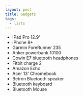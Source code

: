 ```yaml
---  
layout: post
title: Gadgets
tags:
  - lists
---
```


* iPad Pro 12.9'
* iPhone 8+
* Garmin ForeRunner 235
* Anker powerbank 10100
* Cowin E7 bluetooth headphones
* Fitbit charge 2
* Amazon Echo
* Acer 13' Chromebook
* Betron Bluetooth speaker
* Bluetooth keyboard
* Bluetooth Mouse

